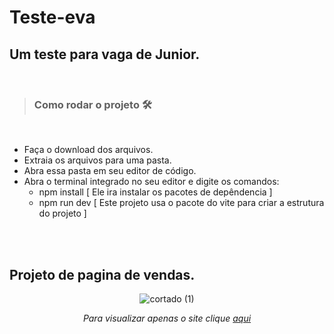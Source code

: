 # Teste-eva
## Um teste para vaga de Junior.

<br>

 > ### Como rodar o projeto 🛠️
 <br>

- Faça o download dos arquivos.
- Extraia os arquivos para uma pasta.
- Abra essa pasta em seu editor de código.
- Abra o terminal integrado no seu editor e digite os comandos:
  - npm install  [ Ele ira instalar os pacotes de depêndencia ]
  - npm run dev  [ Este projeto usa o pacote do vite para criar a estrutura do projeto ]
   
<br>



 <br>

 ## Projeto de pagina de vendas.

<div align="center">
 
 ![cortado (1)](https://user-images.githubusercontent.com/74004642/174491750-32e53a49-334e-4b95-ba95-2b43490ef580.gif)
 
*Para visualizar apenas o site clique [aqui](https://teste-eva.vercel.app/)*
 
</div>
